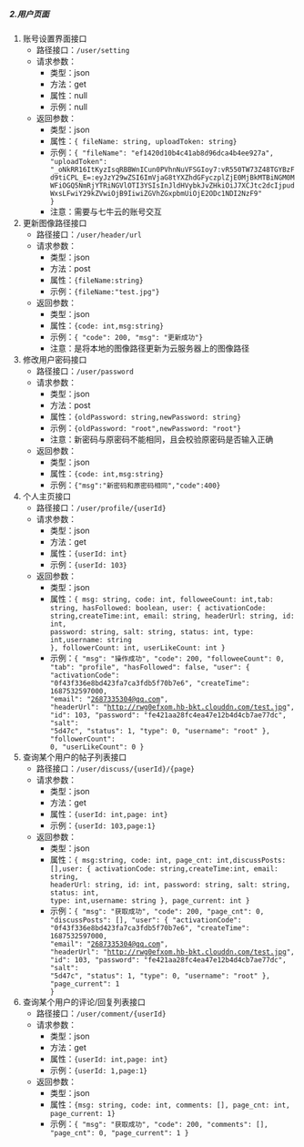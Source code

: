 ##### **2.用户页面**  

1. 账号设置界面接口
   + 路径接口：<code>/user/setting</code>  
   + 请求参数：
     - 类型：json 
     - 方法：get
     - 属性：null
     - 示例：null
   + 返回参数：
     - 类型：json 
     - 属性：<code>{
       fileName: string,
       uploadToken: string}</code>
     - 示例：<code>{
         "fileName": "ef1420d10b4c41ab8d96dca4b4ee927a",
         "uploadToken": "_oNkRR16ItKyzIsqRBBWnICun0PVhnNuVFSGIoy7:vR550TW73Z48TGYBzFd9tiCPL_E=:eyJzY29wZSI6ImVjaG8tYXZhdGFyczplZjE0MjBkMTBiNGM0MWFiOGQ5NmRjYTRiNGVlOTI3YSIsInJldHVybkJvZHkiOiJ7XCJtc2dcIjpudWxsLFwiY29kZVwiOjB9IiwiZGVhZGxpbmUiOjE2ODc1NDI2NzF9"
       }</code>
     - 注意：需要与七牛云的账号交互
2. 更新图像路径接口
   + 路径接口：<code>/user/header/url</code>  
   + 请求参数：
     - 类型：json 
     - 方法：post
     - 属性：<code>{fileName:string}</code>
     - 示例：<code>{fileName:"test.jpg"}</code>
   + 返回参数：
     - 类型：json 
     - 属性：<code>{code: int,msg:string}</code>
     - 示例：<code>{
       "code": 200,
       "msg": "更新成功"}</code>
     - 注意：是将本地的图像路径更新为云服务器上的图像路径
3. 修改用户密码接口
   + 路径接口：<code>/user/password</code>  
   + 请求参数：
     - 类型：json 
     - 方法：post
     - 属性：<code>{oldPassword: string,newPassword: string}</code>
     - 示例：<code>{oldPassword: "root",newPassword: "root"}</code>
     - 注意：新密码与原密码不能相同，且会校验原密码是否输入正确
   + 返回参数：
     - 类型：json 
     - 属性：<code>{code: int,msg:string}</code>
     - 示例：<code>{"msg":"新密码和原密码相同","code":400}</code>
4. 个人主页接口
   + 路径接口：<code>/user/profile/{userId}</code>  
   + 请求参数：
     - 类型：json 
     - 方法：get
     - 属性：<code>{userId: int}</code>
     - 示例：<code>{userId: 103}</code>
   + 返回参数：
     - 类型：json 
     - 属性：<code>{
       msg: string,
       code: int,
       followeeCount: int,tab: string,
       hasFollowed: boolean,
       user: {
       activationCode: string,createTime:int,
       email: string,
       headerUrl: string,
       id: int,
       password: string,
       salt: string,
       status: int,
       type: int,username: string },
       followerCount: int,
       userLikeCount: int
       }</code>
     - 示例：<code>{
         "msg": "操作成功",
         "code": 200,
         "followeeCount": 0,
         "tab": "profile",
         "hasFollowed": false,
         "user": {
           "activationCode": "0f43f336e8bd423fa7ca3fdb5f70b7e6",
           "createTime": 1687532597000,
           "email": "2687335304@qq.com",
           "headerUrl": "http://rwg0efxom.hb-bkt.clouddn.com/test.jpg",
           "id": 103,
           "password": "fe421aa28fc4ea47e12b4d4cb7ae77dc",
           "salt": "5d47c",
           "status": 1,
           "type": 0,
           "username": "root"
         },
         "followerCount": 0,
         "userLikeCount": 0
       }</code>
5. 查询某个用户的帖子列表接口
   + 路径接口：<code>/user/discuss/{userId}/{page}</code>  
   + 请求参数：
     - 类型：json 
     - 方法：get
     - 属性：<code>{userId: int,page: int}</code>
     - 示例：<code>{userId: 103,page:1}</code>
   + 返回参数：
     - 类型：json 
     - 属性：<code>{
       msg:string,
       code: int,
       page_cnt: int,discussPosts: [],user: {
       activationCode: string,createTime:int,
       email: string,
       headerUrl: string,
       id: int,
       password: string,
       salt: string,
       status: int,
       type: int,username: string }, page_current: int
       }</code>
     - 示例：<code>{
         "msg": "获取成功",
         "code": 200,
         "page_cnt": 0,
         "discussPosts": [],
         "user": {
           "activationCode": "0f43f336e8bd423fa7ca3fdb5f70b7e6",
           "createTime": 1687532597000,
           "email": "2687335304@qq.com",
           "headerUrl": "http://rwg0efxom.hb-bkt.clouddn.com/test.jpg",
           "id": 103,
           "password": "fe421aa28fc4ea47e12b4d4cb7ae77dc",
           "salt": "5d47c",
           "status": 1,
           "type": 0,
           "username": "root"
         },
         "page_current": 1
       }</code>
6. 查询某个用户的评论/回复列表接口
   + 路径接口：<code>/user/comment/{userId}</code>  
   + 请求参数：
     - 类型：json 
     - 方法：get
     - 属性：<code>{userId: int,page: int}</code>
     - 示例：<code>{userId: 1,page:1}</code>
   + 返回参数：
     - 类型：json 
     - 属性：<code>{msg: string,
       code: int,
       comments: [],
       page_cnt: int,
       page_current: 1}</code>
     - 示例：<code>{
         "msg": "获取成功",
         "code": 200,
         "comments": [],
         "page_cnt": 0,
         "page_current": 1
       }</code>